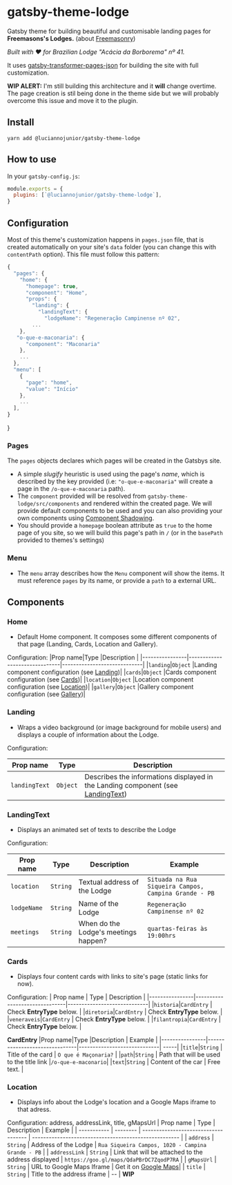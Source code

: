 # gatsby-theme-lodge

Gatsby theme for building beautiful and customisable landing pages for **Freemasons's Lodges.** (about [Freemasonry](https://en.wikipedia.org/wiki/Freemasonry))

_Built with :heart: for Brazilian Lodge "Acácia da Borborema" nº 41._

It uses [gatsby-transformer-pages-json](https://github.com/luciannojunior/gatsby-transformer-pages-json) for building the site with full customization.

**WIP ALERT:** I'm still building this architecture and it **will** change overtime. The page creation is stil being done in the theme side but we will probably overcome this issue and move it to the plugin.

## Install

`yarn add @luciannojunior/gatsby-theme-lodge`

## How to use

In your `gatsby-config.js`:

```javascript
module.exports = {
  plugins: [`@luciannojunior/gatsby-theme-lodge`],
}
```

## Configuration

Most of this theme's customization happens in `pages.json` file, that is created automatically on your site's `data` folder (you can change this with `contentPath` option). This file must follow this pattern:

```javascript
{
  "pages": {
    "home": {
      "homepage": true,
      "component": "Home",
      "props": {
        "landing": {
          "landingText": {
            "lodgeName": "Regeneração Campinense nº 02",
        ...
    },
   "o-que-e-maconaria": {
      "component": "Maconaria"
    },
    ...
  },
  "menu": [
    {
      "page": "home",
      "value": "Início"
    },
    ...
  ],
}
```
}
### Pages

The `pages` objects declares which pages will be created in the Gatsbys site.

- A simple _slugify_ heuristic is used using the page's _name_, which is described by the key provided (i.e: `"o-que-e-maconaria"` will create a page in the `/o-que-e-maconaria` path).
- The `component` provided will be resolved from `gatsby-theme-lodge/src/components` and rendered within the created page. We will provide default components to be used and you can also providing your own components using [Component Shadowing](https://www.gatsbyjs.org/blog/2019-04-29-component-shadowing/).
- You should provide a `homepage` boolean attribute as `true` to the home page of you site, so we will build this page's path in `/` (or in the `basePath` provided to themes's settings)

### Menu

- The `menu` array describes how the `Menu` component will show the items. It must reference `pages` by its name, or provide a `path` to a external URL.

## Components

### Home

- Default Home component. It composes some different components of that page (Landing, Cards, Location and Gallery).

Configuration:
|Prop name|Type |Description |
|----------------|-------------------------------|-----------------------------|
|`landing`|`Object` |Landing component configuration (see [Landing](#landing))|
|`cards`|`Object` |Cards component configuration (see [Cards](#cards))|
|`location`|`Object` |Location component configuration (see [Location](#location))|
|`gallery`|`Object` |Gallery component configuration (see [Gallery](#gallery))|

### Landing

- Wraps a video background (or image background for mobile users) and displays a couple of information about the Lodge.

Configuration:

| Prop name     | Type     | Description                                                                                     |
| ------------- | -------- | ----------------------------------------------------------------------------------------------- |
| `landingText` | `Object` | Describes the informations displayed in the Landing component (see [LandingText](#landingtext)) |

### LandingText

- Displays an animated set of texts to describe the Lodge

Configuration:

| Prop name   | Type     | Description                          | Example                                               |
| ----------- | -------- | ------------------------------------ | ----------------------------------------------------- |
| `location`  | `String` | Textual address of the Lodge         | `Situada na Rua Siqueira Campos, Campina Grande - PB` |
| `lodgeName` | `String` | Name of the Lodge                    | `Regeneração Campinense nº 02`                        |
| `meetings`  | `String` | When do the Lodge's meetings happen? | `quartas-feiras às 19:00hrs`                          |

### Cards

- Displays four content cards with links to site's page (static links for now).

Configuration:
| Prop name | Type | Description |
|----------------|-------------------------------|-----------------------------|
|`historia`|`CardEntry` | Check **EntryType** below. |
|`diretoria`|`CardEntry` | Check **EntryType** below. |
|`veneraveis`|`CardEntry` | Check **EntryType** below. |
|`filantropia`|`CardEntry` | Check **EntryType** below. |

**CardEntry**
|Prop name|Type |Description | Example |
|----------------|-------------------------------|-----------------------------| -----|
|`title`|`String` | Title of the card | `O que é Maçonaria?` |
|`path`|`String` | Path that will be used to the title link |`/o-que-e-maconario`|
|`text`|`String` | Content of the car | Free text. |

### Location

- Displays info about the Lodge's location and a Google Maps iframe to that adress.

Configuration:
 address, addressLink, title, gMapsUrl 
| Prop name   | Type     | Description                          | Example                                               |
| ----------- | -------- | ------------------------------------ | ----------------------------------------------------- |
| `address`  | `String` | Address of the Lodge         | `Rua Siqueira Campos, 1020 - Campina Grande - PB` |
| `addressLink` | `String` | Link that will be attached to the address displayed | `https://goo.gl/maps/QdaPBrDC7ZqodP7RA`                        |
| `gMapsUrl`  | `String` | URL to Google Maps Iframe | Get it on [Google Maps](https://maps.google.com)|
| `title`  | `String` | Title to the address iframe | -- |
**WIP**
